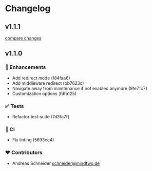 # Changelog


## v1.1.1

[compare changes](https://undefined/undefined/compare/v1.1.0...v1.1.1)

## v1.1.0


### 🚀 Enhancements

- Add redirect mode (f84faa6)
- Add middleware redirect (bb7623c)
- Navigate away from maintenance if not enabled anymore (9fe71c7)
- Customization options (fdfa125)

### ✅ Tests

- Refactor test-suite (7d3fa7f)

### 🤖 CI

- Fix linting (5693cc4)

### ❤️ Contributors

- Andreas Schneider <schneider@mindtwo.de>

